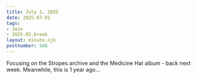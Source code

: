```yaml
---
title: July 1, 2025
date: 2025-07-01
tags: 
- 1min
- 2025.05.break
layout: minute.njk
postnumber: 548
---
```

Focusing on the Stropes archive and the Medicine Hat album - back next week. Meanwhile, this is 1 year ago...